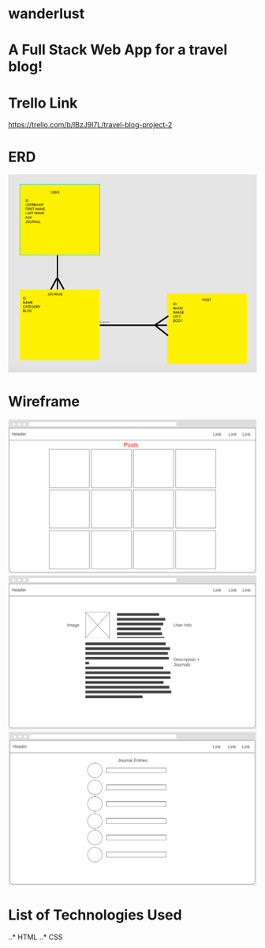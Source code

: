 # wanderlust

# A Full Stack Web App for a travel blog!

# Trello Link
https://trello.com/b/IBzJ9l7L/travel-blog-project-2

# ERD
![alt text](https://github.com/elu93/wanderlust/blob/master/imgs/erd.png "Wanderlust ERD")

# Wireframe
![alt text](https://github.com/elu93/wanderlust/blob/master/imgs/wireframe1.png "Wanderlust 1 Wireframe")
![alt text](https://github.com/elu93/wanderlust/blob/master/imgs/wireframe2.png "Wanderlust 2 Wireframe")
![alt text](https://github.com/elu93/wanderlust/blob/master/imgs/wireframe3.png "Wanderlust 3 Wireframe")

# List of Technologies Used
..* HTML
..* CSS